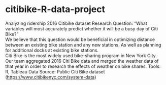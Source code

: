 ﻿# citibike-R-data-project
Analyzing ridership 2016 Citibike dataset
Research Question:  “What variables will most accurately predict whether it will be a busy day of Citi Bike?”  
We believe that this question would be beneficial in optimizing distance between an existing bike station and any new stations. As well as planning for additional docks at existing bike stations.   
Citi Bike is the most widely used bike-sharing program in New York City. Our team aggregated 2016 Citi Bike data and merged the weather data of that year in order to research the effects of weather on bike shares. 
Tools: R, Tableau
Data Source: Public Citi Bike dataset (https://www.citibikenyc.com/system-data)

